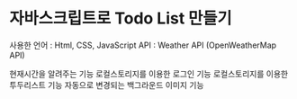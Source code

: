 # 자바스크립트로 Todo List 만들기

사용한 언어 : Html, CSS, JavaScript
API : Weather API (OpenWeatherMap API)

현재시간을 알려주는 기능
로컬스토리지를 이용한 로그인 기능
로컬스토리지를 이용한 투두리스트 기능
자동으로 변경되는 백그라운드 이미지 기능
